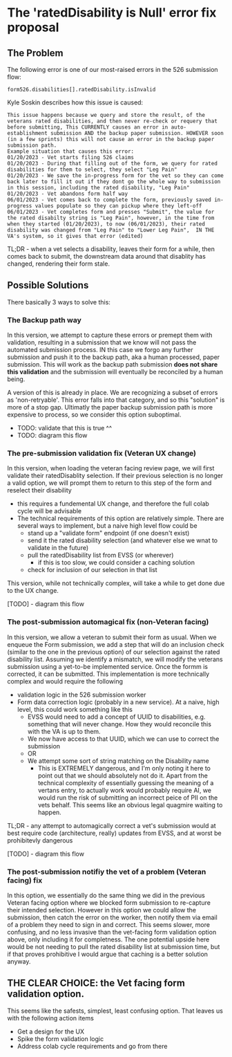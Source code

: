 # The 'ratedDisability is Null' error fix proposal

## The Problem

The following error is one of our most-raised errors in the 526 submission flow:

`form526.disabilities[].ratedDisability.isInvalid`

Kyle Soskin describes how this issue is caused:

```
This issue happens because we query and store the result, of the veterans rated disabilities, and then never re-check or requery that before submitting, This CURRENTLY causes an error in auto-establishment submission AND the backup paper submission. HOWEVER soon (in a few sprints) this will not cause an error in the backup paper submission path.
Example situation that causes this error:
01/20/2023 - Vet starts filing 526 claims
01/20/2023 - During that filling out of the form, we query for rated disabilities for them to select, they select "Leg Pain"
01/20/2023 - We save the in-progress form for the vet so they can come back later to fill it out if they dont go the whole way to submission in this session, including the rated disability, "Leg Pain"
01/20/2023 - Vet abandons form half way
06/01/2023 - Vet comes back to complete the form, previously saved in-progress values populate so they can pickup where they left-off
06/01/2023 - Vet completes form and presses "Submit", the value for the rated disabilty string is "Leg Pain", however, in the time from when they started (01/20/2023), to now (06/01/2023), their rated disability was changed from "Leg Pain" to "Lower Leg Pain",  IN THE VA's system, so it gives that error (edited)
```

TL;DR - when a vet selects a disability, leaves their form for a while, then comes back to submit, the downstream data around that disablity has changed, rendering their form stale.

## Possible Solutions
There basically 3 ways to solve this:

### The Backup path way

In this version, we attempt to capture these errors or premept them with validation, resulting in a submission that we know will not pass the automated submission process.  IN this case we forgo any further submission and push it to the backup path, aka a human processed, paper submission.  This will work as the backup path submission **does not share this validation** and the submission will eventually be 
reconciled by a human being.

A version of this is already in place.  We are recognizing a subset of errors as 'non-retryable'.  This error falls into that category, and so this "solution" is more of a stop gap.  Ultimatly the paper backup submission path is more expensive to process, so we consider this option suboptimal.
- TODO: validate that this is true ^^
- TODO: diagram this flow

### The pre-submission validation fix (Veteran UX change)

In this version, when loading the veteran facing review page, we will first validate their ratedDisablity selection.  If their previous selection is no longer a valid option, we will prompt them to return to this step of the form and reselect their disability

- this requires a fundemental UX change, and therefore the full colab cycle will be advisable
- The technical requirements of this option are relatively simple.  There are several ways to implement, but a naive high level flow could be
  - stand up a "validate form" endpoint (if one doesn't exist)
  - send it the rated disability selection (and whatever else we wnat to validate in the future)
  - pull the ratedDisability list from EVSS (or wherever)
    - if this is too slow, we could consider a caching solution
  - check for inclusion of our selection in that list
 
This version, while not technically complex, will take a while to get done due to the UX change.

[TODO] - diagram this flow

### The post-submission automagical fix (non-Veteran facing)

In this version, we allow a veteran to submit their form as usual.  When we enqueue the Form submission, we add a step that will do an inclusion check (similar to the one in the previous option) of our selection against the rated disability list.
Assuming we identify a mismatch, we will modify the veterans submission using a yet-to-be implemented service.  Once the formm is corrected, it can be submitted.  This implementation is more technically complex and would require the following

- validation logic in the 526 submission worker
- Form data correction logic (probably in a new service).  At a naive, high level, this could work something like this
  - EVSS would need to add a concept of UUID to disabilities, e.g. something that will never change.  How they would reconcile this with the VA is up to them.
  - We now have access to that UUID, which we can use to correct the submission
  - OR
  - We attempt some sort of string matching on the Disability name
    - This is EXTREMELY dangerous, and I'm only noting it here to point out that we should absolutely not do it.  Apart from the technical complexity of essentially guessing the meaning of a vertans entry, to actually work would probably require AI, we would run the risk of submitting an incorrect peice of PII on the vets behalf.  This seems like an obvious legal quagmire waiting to happen.

TL;DR - any attempt to automagically correct a vet's submission would at best require code (architecture, really) updates from EVSS, and at worst be prohibitevly dangerous

[TODO] - diagram this flow

### The post-submission notifiy the vet of a problem (Veteran facing) fix

In this option, we essentially do the same thing we did in the previous Veteran facing option where we blocked form submission to re-capture their intended selection.  However in this option we could allow the submission, then catch the error on the worker, then notify them via email of a problem they need to sign in and correct.
This seems slower, more confusing, and no less invasive than the vet-facing form validation option above, only including it for completness.  The one potential upside here would be not needing to pull the rated disability list at submission time, but if that proves prohibitive I would argue that caching is a better solution anyway.

## THE CLEAR CHOICE: the Vet facing form validation option.

This seems like the safests, simplest, least confusing option.  That leaves us with the following action items
- Get a design for the UX
- Spike the form validation logic
- Address colab cycle requirements and go from there
